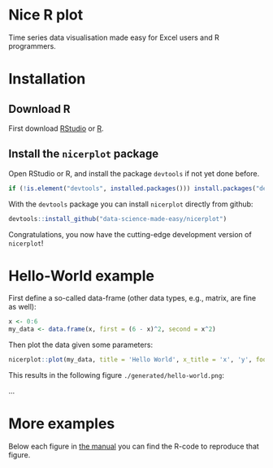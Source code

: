 # Nice R plot
Time series data visualisation made easy for Excel users and R programmers.

# Installation
## Download R
First download [RStudio](https://www.rstudio.com) or [R](https://cran.r-project.org/).

## Install the `nicerplot` package
Open RStudio or R, and install the package `devtools` if not yet done before.
``` R
if (!is.element("devtools", installed.packages())) install.packages("devtools", repos = "http://cran.us.r-project.org")
```

With the `devtools` package you can install `nicerplot` directly from github:
``` R
devtools::install_github("data-science-made-easy/nicerplot")
```

Congratulations, you now have the cutting-edge development version of `nicerplot`!

# Hello-World example
First define a so-called data-frame (other data types, e.g., matrix, are fine as well):
``` R
x <- 0:6
my_data <- data.frame(x, first = (6 - x)^2, second = x^2)
```

Then plot the data given some parameters:
``` R
nicerplot::plot(my_data, title = 'Hello World', x_title = 'x', 'y', footnote = "just an example")
```

This results in the following figure `./generated/hello-world.png`:

...

# More examples
Below each figure in [the manual](https://htmlpreview.github.io/?https://github.com/data-science-made-easy/nicerplot/blob/master/inst/extdata/nicerplot-manual.html) you can find the R-code to reproduce that figure.

